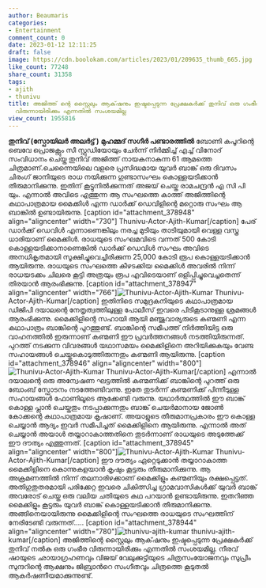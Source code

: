 ```yaml
---
author: Beaumaris
categories:
- Entertainment
comment_count: 0
date: 2023-01-12 12:11:25
draft: false
image: https://cdn.boolokam.com/articles/2023/01/209635_thumb_665.jpg
like_count: 77248
share_count: 31358
tags:
- ajith
- thunivu
title: അജിത്ത് ന്റെ സ്റ്റൈലും ആക്‌ഷനും ഇഷ്ടപ്പെടുന്ന പ്രേക്ഷകർക്ക് തുനിവ് ഒരു ഗംഭീര
  വിരുന്നായിരിക്കും എന്നതിൽ സംശയമില്ല
view_count: 1955816
---
```


**തുനിവ് (സ്പോയിലർ അലർട്ട് )** **മുഹമ്മദ് സഗീർ പണ്ടാരത്തിൽ** ബോണി കപൂറിന്റെ ബെവേ പ്രൊജക്റ്റും സീ സ്റ്റുഡിയോയും ചേർന്ന് നിർമ്മിച്ച് എച്ച് വിനോദ് സംവിധാനം ചെയ്ത തുനിവ് അജിത്ത് നായകനാകുന്ന 61 ആമത്തെ ചിത്രമാണ്.ചെന്നൈയിലെ വളരെ പ്രസിദ്ധമായ യുവർ ബാങ്ക് ഒരു ദിവസം ചിരംഗ് ജാനിയുടെ രാധ നയിക്കുന്ന ഗുണ്ടാസംഘം കൊള്ളയടിക്കാൻ തീരുമാനിക്കുന്നു. ഇതിന് കൂട്ടുനിൽക്കുന്നത് അജയ് ചെയ്ത രാമചന്ദ്രൻ എ സി പി യും. എന്നാൽ അവിടെ എത്തുന്ന ആ സംഘത്തെ കാത്ത് അജിത്തിന്റെ കഥാപാത്രമായ മൈക്കിൾ എന്ന ഡാർക്ക് ഡെവിളിന്റെ മറ്റൊരു സംഘം ആ ബാങ്കിൽ ഉണ്ടായിരുന്നു. [caption id="attachment_378948" align="aligncenter" width="730"] Thunivu-Actor-Ajith-Kumar[/caption] പേര് ഡാർക്ക് ഡെവിൾ എന്നാണെങ്കിലും നരച്ച മുടിയും താടിയുമായി വെള്ള വസ്ത്ര ധാരിയാണ് മൈക്കിൾ. രാധയുടെ സംഘമവിടെ വന്നത് 500 കോടി കൊള്ളയടിക്കാനാണെങ്കിൽ ഡാർക്ക് ഡെവിൾ സംഘം അവിടെ അനധികൃതമായി സൂക്ഷിച്ചുവെച്ചിരിക്കുന്ന 25,000 കോടി രൂപ കൊള്ളയടിക്കാൻ ആയിരുന്നു. രാധയുടെ സംഘത്തെ കീഴടക്കിയ മൈക്കിൾ അവരിൽ നിന്ന് രാധയടക്കം ചിലരെ കൂട്ടി അത്രയും രൂപ എവിടെയാണ് ഒളിപ്പിച്ചുവെച്ചതെന്ന് തിരയാൻ ആരംഭിക്കുന്നു. [caption id="attachment_378947" align="aligncenter" width="766"]![Thunivu-Actor-Ajith-Kumar](https://cdn.boolokam.com/articles/2023/01/209635_thumb_665.jpg) Thunivu-Actor-Ajith-Kumar[/caption] ഇതിനിടെ സമുദ്രകനിയുടെ കഥാപാത്രമായ ഡിജിപി ദയാലന്റെ നേതൃത്വത്തിലുള്ള പോലീസ് ഇവരെ പിടികൂടാനുള്ള ശ്രമങ്ങൾ ആരംഭിക്കുന്നു. മൈക്കിളിന്റെ സഹായി ആയി മഞ്ജുവാര്യരുടെ കണ്മണി എന്ന കഥാപാത്രം ബാങ്കിന്റെ പുറത്തുണ്ട്. ബാങ്കിന്റെ സമീപത്ത് നിർത്തിയിട്ട ഒരു വാഹനത്തിൽ ഇരുന്നാണ് കണ്മണി ഈ പ്രവർത്തനങ്ങൾ നടത്തിയിരുന്നത്. പുറത്ത് നടക്കുന്ന വിവരങ്ങൾ യഥാസമയം മൈക്കിളിനെ അറിയിക്കുകയും വേണ്ട സഹായങ്ങൾ ചെയ്തുകൊടുത്തിരുന്നതും കണ്മണി ആയിരുന്നു. [caption id="attachment_378946" align="aligncenter" width="800"]![Thunivu-Actor-Ajith-Kumar](https://cdn.boolokam.com/articles/2023/01/45-1-1024x576.webp) Thunivu-Actor-Ajith-Kumar[/caption] എന്നാൽ ദയാലന്റെ ഒരു അന്വേഷണ ഘട്ടത്തിൽ കണ്മണിക്ക് ബാങ്കിന്റെ പുറത്ത് ഒരു ബോംബ് സ്ഫോടനം നടത്തേണ്ടിവന്നു. ഇതേ തുടർന്ന് കണ്മണിക്ക് പിന്നീടുള്ള സഹായങ്ങൾ ഫോണിലൂടെ ആക്കേണ്ടി വരുന്നു. യഥാർത്ഥത്തിൽ ഈ ബാങ്ക് കൊള്ള പ്ലാൻ ചെയ്തതും നടപ്പാക്കുന്നതും ബാങ്ക് ചെയർമാനായ ജോൺ കോക്കന്റെ കഥാപാത്രമായ കൃഷാണ്. അയാളുടെ തീരുമാനപ്രകാരം ഈ കൊള്ള ചെയ്യാൻ ആദ്യം ഇവർ സമീപിച്ചത് മൈക്കിളിനെ ആയിരുന്നു. എന്നാൽ അത് ചെയ്യാൻ അയാൾ തയ്യാറാകാത്തതിനെ തുടർന്നാണ് രാധയുടെ അടുത്തേക്ക് ഈ ദൗത്യം എത്തുന്നത്. [caption id="attachment_378945" align="aligncenter" width="800"]![Thunivu-Actor-Ajith-Kumar](https://cdn.boolokam.com/articles/2023/01/Thunivu-Actor-Ajith-Kumar-1024x576.jpg) Thunivu-Actor-Ajith-Kumar[/caption] ഈ ദൗത്യം ഏറ്റെടുക്കാൻ തയ്യാറാകാത്ത മൈക്കിളിനെ കൊന്നുകളയാൻ കൃഷും കൂട്ടരും തീരുമാനിക്കുന്നു. ആ അക്രമണത്തിൽ നിന്ന് തലനാരിഴക്കാണ് മൈക്കിളും കണ്മണിയും രക്ഷപ്പെട്ടത്. അതിഗുതുതരമായി പരിക്കേറ്റ ഇവരെ ചികിത്സിച്ച ഗ്രാമവാസികൾക്ക് യുവർ ബാങ്ക് അവരോട് ചെയ്ത ഒരു വലിയ ചതിയുടെ കഥ പറയാൻ ഉണ്ടായിരുന്നു. ഇതറിഞ്ഞ മൈക്കിളും കൂട്ടരും യുവർ ബാങ്ക് കൊള്ളയടിക്കാൻ തീരുമാനിക്കുന്നു. അങ്ങിനെയായിരുന്നു മൈക്കിളിന്റെ സംഘത്തെ രാധയുടെ സംഘത്തിന് നേരിടേണ്ടി വരുന്നത്..... [caption id="attachment_378944" align="aligncenter" width="780"]![thunivu-ajith-kumar](https://cdn.boolokam.com/articles/2023/01/thunivu-ajith-kumar.jpg) thunivu-ajith-kumar[/caption] അജിത്തിന്റെ സ്റ്റൈലും ആക്‌ഷനും ഇഷ്ടപ്പെടുന്ന പ്രേക്ഷകർക്ക് തുനിവ് നൽകു ഒരു ഗംഭീര വിരുന്നായിരിക്കും എന്നതിൽ സംശയമില്ല. നീരവ് ഷായുടെ ഛായാഗ്രഹണവും വിജയ് വേലുക്കുട്ടിയുടെ ചിത്രസംയോജനവും സുപ്രീം സുന്ദറിന്റെ ആക്ഷനും ജിബ്രാന്‍റെ സംഗീതവും ചിത്രത്തെ കൂടുതൽ ആകർഷണീയമാക്കുന്നുണ്ട്.